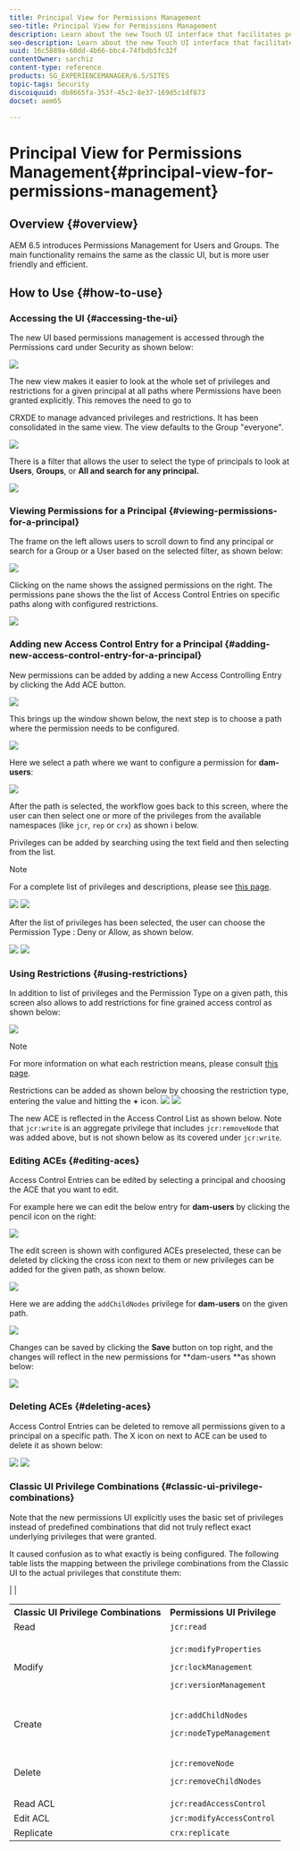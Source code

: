 ```yaml
---
title: Principal View for Permissions Management
seo-title: Principal View for Permissions Management
description: Learn about the new Touch UI interface that facilitates permissions management.
seo-description: Learn about the new Touch UI interface that facilitates permissions management.
uuid: 16c5889a-60dd-4b66-bbc4-74fbdb5fc32f
contentOwner: sarchiz
content-type: reference
products: SG_EXPERIENCEMANAGER/6.5/SITES
topic-tags: Security
discoiquuid: db8665fa-353f-45c2-8e37-169d5c1df873
docset: aem65

---
```


# Principal View for Permissions Management{#principal-view-for-permissions-management}

## Overview {#overview}

AEM 6.5 introduces Permissions Management for Users and Groups. The main functionality remains the same as the classic UI, but is more user friendly and efficient.

## How to Use {#how-to-use}

### Accessing the UI {#accessing-the-ui}

The new UI based permissions management is accessed through the Permissions card under Security as shown below:

![](assets/screen_shot_2019-03-17at63333pm.png)

The new view makes it easier to look at the whole set of privileges and restrictions for a given principal at all paths where Permissions have been granted explicitly. This removes the need to go to

CRXDE to manage advanced privileges and restrictions. It has been consolidated in the same view. The view defaults to the Group "everyone".

![](assets/unu-1.png)

There is a filter that allows the user to select the type of principals to look at **Users**, **Groups**, or **All **and search for any principal**.**

![](assets/image2019-3-20_23-52-51.png)

### Viewing Permissions for a Principal {#viewing-permissions-for-a-principal}

The frame on the left allows users to scroll down to find any principal or search for a Group or a User based on the selected filter, as shown below:

![](assets/doi-1.png)

Clicking on the name shows the assigned permissions on the right. The permissions pane shows the the list of Access Control Entries on specific paths along with configured restrictions.

![](assets/trei-1.png)

### Adding new Access Control Entry for a Principal {#adding-new-access-control-entry-for-a-principal}

New permissions can be added by adding a new Access Controlling Entry by clicking the Add ACE button.

![](assets/patru.png)

This brings up the window shown below, the next step is to choose a path where the permission needs to be configured.

![](assets/cinci-1.png)

Here we select a path where we want to configure a permission for **dam-users**:

![](assets/sase-1.png)

After the path is selected, the workflow goes back to this screen, where the user can then select one or more of the privileges from the available namespaces (like `jcr`, `rep` or `crx`) as shown i below.

Privileges can be added by searching using the text field and then selecting from the list.

>[!NOTE]
>
>For a complete list of privileges and descriptions, please see [this page](../../../sites/administering/using/user-group-ac-admin.md#access-right-management).

![](assets/image2019-3-21_0-5-47.png) ![](assets/image2019-3-21_0-6-53.png)

After the list of privileges has been selected, the user can choose the Permission Type : Deny or Allow, as shown below.

![](assets/screen_shot_2019-03-17at63938pm.png) ![](assets/screen_shot_2019-03-17at63947pm.png)

### Using Restrictions {#using-restrictions}

In addition to list of privileges and the Permission Type on a given path, this screen also allows to add restrictions for fine grained access control as shown below:

![](assets/image2019-3-21_1-4-14.png)

>[!NOTE]
>
>For more information on what each restriction means, please consult [this page](../../../sites/administering/using/user-group-ac-admin.md#restrictions).

Restrictions can be added as shown below by choosing the restriction type, entering the value and hitting the **+** icon. ![](assets/sapte-1.png) ![](assets/opt-1.png)

The new ACE is reflected in the Access Control List as shown below. Note that `jcr:write` is an aggregate privilege that includes `jcr:removeNode` that was added above, but is not shown below as its covered under `jcr:write`.

### Editing ACEs {#editing-aces}

Access Control Entries can be edited by selecting a principal and choosing the ACE that you want to edit.

For example here we can edit the below entry for **dam-users** by clicking the pencil icon on the right:

![](assets/image2019-3-21_0-35-39.png)

The edit screen is shown with configured ACEs preselected, these can be deleted by clicking the cross icon next to them or new privileges can be added for the given path, as shown below.

![](assets/noua-1.png)

Here we are adding the `addChildNodes` privilege for **dam-users** on the given path.

![](assets/image2019-3-21_0-45-35.png)

Changes can be saved by clicking the **Save** button on top right, and the changes will reflect in the new permissions for **dam-users **as shown below:

![](assets/zece-1.png)

### Deleting ACEs {#deleting-aces}

Access Control Entries can be deleted to remove all permissions given to a principal on a specific path. The X icon on next to ACE can be used to delete it as shown below:

![](assets/image2019-3-21_0-53-19.png) ![](assets/unspe.png)

### Classic UI Privilege Combinations {#classic-ui-privilege-combinations}

Note that the new permissions UI explicitly uses the basic set of privileges instead of predefined combinations that did not truly reflect exact underlying privileges that were granted.

It caused confusion as to what exactly is being configured. The following table lists the mapping between the privilege combinations from the Classic UI to the actual privileges that constitute them:

| 
|

<table>
 <tbody>
  <tr>
   <th>Classic UI Privilege Combinations</th> 
   <th>Permissions UI Privilege</th> 
  </tr>
  <tr>
   <td>Read</td> 
   <td><code>jcr:read</code></td> 
  </tr>
  <tr>
   <td>Modify</td> 
   <td><p><code>jcr:modifyProperties</code></p> <p><code>jcr:lockManagement</code></p> <p><code>jcr:versionManagement</code></p> </td> 
  </tr>
  <tr>
   <td>Create</td> 
   <td><p><code>jcr:addChildNodes</code></p> <p><code>jcr:nodeTypeManagement</code></p> </td> 
  </tr>
  <tr>
   <td>Delete</td> 
   <td><p><code>jcr:removeNode</code></p> <p><code>jcr:removeChildNodes</code></p> </td> 
  </tr>
  <tr>
   <td>Read ACL</td> 
   <td><code>jcr:readAccessControl</code></td> 
  </tr>
  <tr>
   <td>Edit ACL</td> 
   <td><code>jcr:modifyAccessControl</code></td> 
  </tr>
  <tr>
   <td>Replicate</td> 
   <td><code>crx:replicate</code></td> 
  </tr>
 </tbody>
</table>

